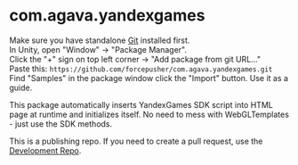 # com.agava.yandexgames  
  
Make sure you have standalone [Git](https://git-scm.com/downloads) installed first.  
In Unity, open "Window" -> "Package Manager".  
Click the "+" sign on top left corner -> "Add package from git URL..."  
Paste this: `https://github.com/forcepusher/com.agava.yandexgames.git`  
Find "Samples" in the package window click the "Import" button. Use it as a guide.  
  
This package automatically inserts YandexGames SDK script into HTML page at runtime and initializes itself. No need to mess with WebGLTemplates - just use the SDK methods.  
  
This is a publishing repo. If you need to create a pull request, use the [Development Repo](https://github.com/forcepusher/YandexGamesUnity).  

